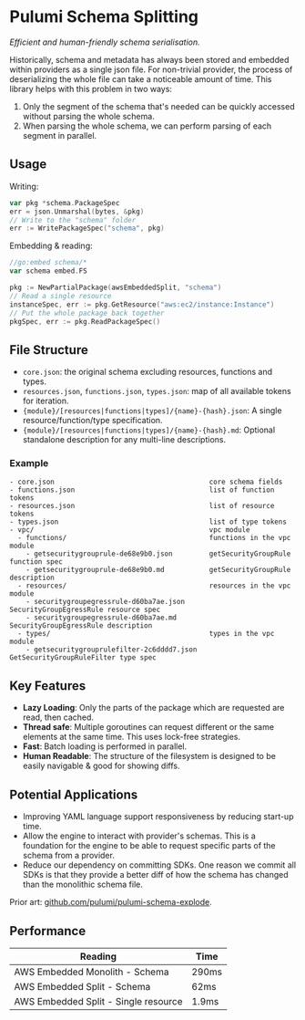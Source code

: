# Pulumi Schema Splitting

_Efficient and human-friendly schema serialisation._

Historically, schema and metadata has always been stored and embedded within providers as a single json file. For non-trivial provider, the process of deserializing the whole file can take a noticeable amount of time. This library helps with this problem in two ways:

1. Only the segment of the schema that's needed can be quickly accessed without parsing the whole schema.
2. When parsing the whole schema, we can perform parsing of each segment in parallel.

## Usage

Writing:

```go
var pkg *schema.PackageSpec
err = json.Unmarshal(bytes, &pkg)
// Write to the "schema" folder
err := WritePackageSpec("schema", pkg)
```

Embedding & reading:

```go
//go:embed schema/*
var schema embed.FS

pkg := NewPartialPackage(awsEmbeddedSplit, "schema")
// Read a single resource
instanceSpec, err := pkg.GetResource("aws:ec2/instance:Instance")
// Put the whole package back together
pkgSpec, err := pkg.ReadPackageSpec()
```

## File Structure

- `core.json`: the original schema excluding resources, functions and types.
- `resources.json`, `functions.json`, `types.json`: map of all available tokens for iteration.
- `{module}/[resources|functions|types]/{name}-{hash}.json`: A single resource/function/type specification.
- `{module}/[resources|functions|types]/{name}-{hash}.md`: Optional standalone description for any multi-line descriptions.

### Example

```
- core.json                                      core schema fields
- functions.json                                 list of function tokens
- resources.json                                 list of resource tokens
- types.json                                     list of type tokens
- vpc/                                           vpc module
  - functions/                                   functions in the vpc module
    - getsecuritygrouprule-de68e9b0.json         getSecurityGroupRule function spec
    - getsecuritygrouprule-de68e9b0.md           getSecurityGroupRule description
  - resources/                                   resources in the vpc module
    - securitygroupegressrule-d60ba7ae.json      SecurityGroupEgressRule resource spec
    - securitygroupegressrule-d60ba7ae.md        SecurityGroupEgressRule description
  - types/                                       types in the vpc module
    - getsecuritygrouprulefilter-2c6dddd7.json   GetSecurityGroupRuleFilter type spec
```

## Key Features

- **Lazy Loading**: Only the parts of the package which are requested are read, then cached.
- **Thread safe**: Multiple goroutines can request different or the same elements at the same time. This uses lock-free strategies.
- **Fast**: Batch loading is performed in parallel.
- **Human Readable**: The structure of the filesystem is designed to be easily navigable & good for showing diffs.

## Potential Applications

- Improving YAML language support responsiveness by reducing start-up time.
- Allow the engine to interact with provider's schemas. This is a foundation for the engine to be able to request specific parts of the schema from a provider.
- Reduce our dependency on committing SDKs. One reason we commit all SDKs is that they provide a better diff of how the schema has changed than the monolithic schema file.

Prior art: [github.com/pulumi/pulumi-schema-explode](https://github.com/pulumi/pulumi-schema-explode).

## Performance

|Reading | Time |
| -- | -- |
| AWS Embedded Monolith - Schema | 290ms |
| AWS Embedded Split - Schema | 62ms |
| AWS Embedded Split - Single resource | 1.9ms |
